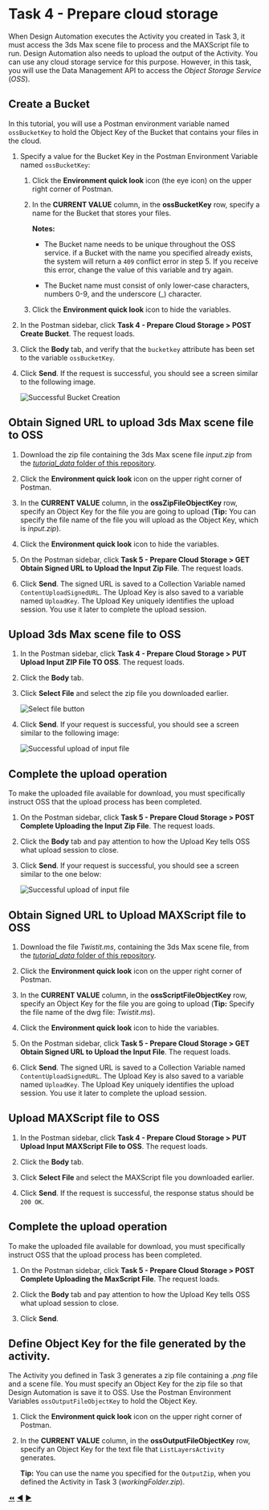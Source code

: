# Task 4 - Prepare cloud storage

When Design Automation executes the Activity you created in Task 3, it must access the 3ds Max scene file to process and the MAXScript file to run. Design Automation also needs to upload the output of the Activity. You can use any cloud storage service for this purpose. However, in this task, you will use the Data Management API to access the *Object Storage Service* (*OSS*).

## Create a Bucket

In this tutorial, you will use a Postman environment variable named `ossBucketKey` to hold the Object Key of the Bucket that contains your files in the cloud.

1. Specify a value for the Bucket Key in the Postman Environment Variable named `ossBucketKey`:

    1. Click the **Environment quick look** icon (the eye icon) on the upper right corner of Postman.

    2. In the **CURRENT VALUE** column, in the **ossBucketKey** row, specify a name for the Bucket that stores your files.

        **Notes:**  
        - The Bucket name needs to be unique throughout the OSS service. if a Bucket with the name you specified already exists, the system will return a `409` conflict error in step 5. If you receive this error, change the value of this variable and try again.

        - The Bucket name must consist of only lower-case characters, numbers 0-9, and the underscore (_) character.

    3. Click the **Environment quick look** icon to hide the variables.

4. In the Postman sidebar, click **Task 4 - Prepare Cloud Storage > POST Create Bucket**. The request loads.

5. Click the **Body** tab, and verify that the `bucketkey` attribute has been set to the variable `ossBucketKey`.

5. Click **Send**. If the request is successful, you should see a screen similar to the following image.

    ![Successful Bucket Creation](../images/task4-sucessfull_bucket_creation.png "Successful Bucket Creation")

## Obtain Signed URL to upload 3ds Max scene file to OSS

1. Download the zip file containing the 3ds Max scene file *input.zip* from the [*tutorial_data* folder of this repository](../tutorial_data).

2. Click the **Environment quick look** icon on the upper right corner of Postman.

3. In the **CURRENT VALUE** column, in the **ossZipFileObjectKey** row, specify an Object Key for the file you are going to upload (**Tip:** You can specify the file name of the file you will upload as the Object Key, which is *input.zip*).

4. Click the **Environment quick look** icon to hide the variables.

5. On the Postman sidebar, click **Task 5 - Prepare Cloud Storage > GET Obtain Signed URL to Upload the Input Zip File**. The request loads.

6. Click **Send**. The signed URL is saved to a Collection Variable named `ContentUploadSignedURL`. The Upload Key is also saved to a variable named `UploadKey`. The Upload Key uniquely identifies the upload session. You use it later to complete the upload session.

## Upload 3ds Max scene file to OSS

1. In the Postman sidebar, click **Task 4 - Prepare Cloud Storage > PUT Upload Input ZIP File TO OSS**. The request loads.

3. Click the **Body** tab.

4. Click **Select File** and select the zip file you downloaded earlier.

    ![Select file button](../images/task4-select_files_button.png "Select file button")

5. Click **Send**. If your request is successful, you should see a screen similar to the following image:

    ![Successful upload of input file](../images/task4-successful_upload.png "Successful upload of input file")

## Complete the upload operation

To make the uploaded file available for download, you must specifically instruct OSS that the upload process has been completed.

1. On the Postman sidebar, click **Task 5 - Prepare Cloud Storage > POST Complete Uploading the Input Zip File**. The request loads.

2. Click the **Body** tab and pay attention to how the Upload Key tells OSS what upload session to close.

2. Click **Send**. If your request is successful, you should see a screen similar to the one below:

    ![Successful upload of input file](../images/task4-completed_upload.png "Completed upload of input file")

## Obtain Signed URL to Upload MAXScript file to OSS

1. Download the file *Twistit.ms*, containing the 3ds Max scene file, from the [*tutorial_data* folder of this repository](../tutorial_data).

2. Click the **Environment quick look** icon on the upper right corner of Postman.

3. In the **CURRENT VALUE** column, in the **ossScriptFileObjectKey** row, specify an Object Key for the file you are going to upload (**Tip:** Specify the file name of the dwg file: *Twistit.ms*).

4. Click the **Environment quick look** icon to hide the variables.

5. On the Postman sidebar, click **Task 5 - Prepare Cloud Storage > GET Obtain Signed URL to Upload the Input File**. The request loads.

6. Click **Send**. The signed URL is saved to a Collection Variable named `ContentUploadSignedURL`. The Upload Key is also saved to a variable named `UploadKey`. The Upload Key uniquely identifies the upload session. You use it later to complete the upload session.


## Upload MAXScript file to OSS

1. In the Postman sidebar, click **Task 4 - Prepare Cloud Storage > PUT Upload Input MAXScript File to OSS**. The request loads.

3. Click the **Body** tab.

4. Click **Select File** and select the MAXScript file you downloaded earlier.

5. Click **Send**. If the request is successful, the response status should be `200 OK`.

## Complete the upload operation

To make the uploaded file available for download, you must specifically instruct OSS that the upload process has been completed.

1. On the Postman sidebar, click **Task 5 - Prepare Cloud Storage > POST Complete Uploading the MaxScript File**. The request loads.

2. Click the **Body** tab and pay attention to how the Upload Key tells OSS what upload session to close.

3. Click **Send**.

## Define Object Key for the file generated by the activity.

The Activity you defined in Task 3 generates a zip file containing a *.png* file and a scene file. You must specify an Object Key for the zip file so that Design Automation is save it to OSS. Use the Postman Environment Variables  `ossOutputFileObjectKey` to hold the Object Key.

1. Click the **Environment quick look** icon on the upper right corner of Postman.

2. In the **CURRENT VALUE** column, in the **ossOutputFileObjectKey** row, specify an Object Key for the text file that `ListLayersActivity` generates.

   **Tip:** You can use the name you specified for the `OutputZip`, when you defined the Activity in Task 3 (*workingFolder.zip*).


[:rewind:](../readme.md "readme.md") [:arrow_backward:](task-3.md "Previous task") [:arrow_forward:](task-5.md "Next task")
